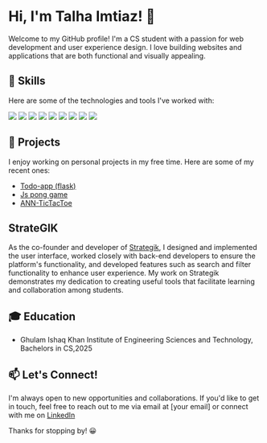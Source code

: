 # Hi, I'm Talha Imtiaz! 👋

Welcome to my GitHub profile! I'm a CS student with a passion for web development and user experience design. I love building websites and applications that are both functional and visually appealing. 

## 🚀 Skills

Here are some of the technologies and tools I've worked with:

<img src="https://img.icons8.com/color/48/000000/react-native.png"/> <img src="https://img.icons8.com/color/48/000000/javascript.png"/> 
<img src="https://img.icons8.com/color/48/000000/html-5.png"/>
<img src="https://img.icons8.com/color/48/000000/css3.png"/> 
<img src="https://img.icons8.com/color/48/000000/tailwindcss.png"/> 
<img src="https://img.icons8.com/color/48/000000/python.png"/> 
<img src="https://img.icons8.com/color/48/000000/c-plus-plus-logo.png"/>
<img src="https://img.icons8.com/ios-filled/50/000000/git.png"/> 
<img src="https://img.icons8.com/windows/32/26e07f/figma.png"/>

## 🔭 Projects

I enjoy working on personal projects in my free time. Here are some of my recent ones:

- [Todo-app (flask)](https://github.com/talhaimtiaz09/flaskt_todo_app)
- [Js pong game](https://github.com/talhaimtiaz09/js-pong-game.github.io)
- [ANN-TicTacToe](https://github.com/talhaimtiaz09/ANN_TicTacToe)

## StrateGIK

As the co-founder and developer of [Strategik](https://strategik.up.railway.app), I designed and implemented the user interface, worked closely with back-end developers to ensure the platform's functionality, and developed features such as search and filter functionality to enhance user experience. My work on Strategik demonstrates my dedication to creating useful tools that facilitate learning and collaboration among students.

## 🎓 Education

- Ghulam Ishaq Khan Institute of Engineering Sciences and Technology, Bachelors in CS,2025

## 📫 Let's Connect!

I'm always open to new opportunities and collaborations. If you'd like to get in touch, feel free to reach out to me via email at [your email] or connect with me on [LinkedIn](https://www.linkedin.com/in/talha-imtiaz342/)

Thanks for stopping by! 😀
